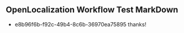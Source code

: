 ## OpenLocalization Workflow Test MarkDown
* e8b96f6b-f92c-49b4-8c6b-36970ea75895 thanks!

<!--HONumber=Jul16_HO5-->


